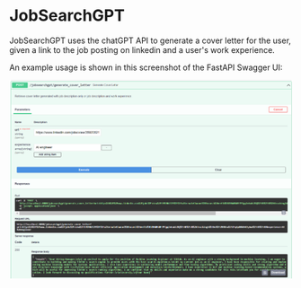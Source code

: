 # JobSearchGPT

JobSearchGPT uses the chatGPT API to generate a cover letter for the user, given a link to the job posting on linkedin and a user's work experience.

An example usage is shown in this screenshot of the FastAPI Swagger UI:

<img src="./assets/images/fastapi.png">
